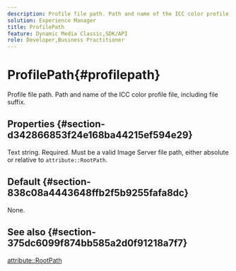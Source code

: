 ```yaml
---
description: Profile file path. Path and name of the ICC color profile file, including file suffix.
solution: Experience Manager
title: ProfilePath
feature: Dynamic Media Classic,SDK/API
role: Developer,Business Practitioner
---
```


# ProfilePath{#profilepath}

Profile file path. Path and name of the ICC color profile file, including file suffix.

## Properties {#section-d342866853f24e168ba44215ef594e29}

Text string. Required. Must be a valid Image Server file path, either absolute or relative to `attribute::RootPath`.

## Default {#section-838c08a4443648ffb2f5b9255fafa8dc}

None.

## See also {#section-375dc6099f874bb585a2d0f91218a7f7}

[attribute::RootPath](../../../../../is-api/image-catalog/image-serving-api-ref/c-image-catalog-reference/c-attributes-reference/r-rootpath.md#reference-17d57e5967be403b8408fa7214017494) 
